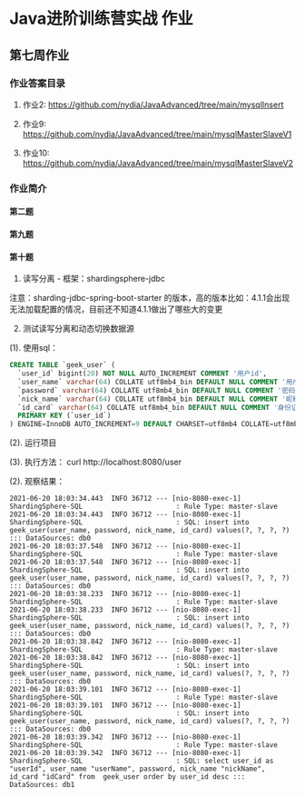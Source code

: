 # Java进阶训练营实战 作业

## 第七周作业

### 作业答案目录
1. 作业2: https://github.com/nydia/JavaAdvanced/tree/main/mysqlInsert

2. 作业9: https://github.com/nydia/JavaAdvanced/tree/main/mysqlMasterSlaveV1

3. 作业10: https://github.com/nydia/JavaAdvanced/tree/main/mysqlMasterSlaveV2


### 作业简介

#### 第二题


#### 第九题


#### 第十题

1. 读写分离 - 框架：shardingsphere-jdbc

注意：sharding-jdbc-spring-boot-starter 的版本，高的版本比如：4.1.1会出现无法加载配置的情况，目前还不知道4.1.1做出了哪些大的变更

2. 测试读写分离和动态切换数据源

(1). 使用sql：

~~~sql
CREATE TABLE `geek_user` (
  `user_id` bigint(20) NOT NULL AUTO_INCREMENT COMMENT '用户id',
  `user_name` varchar(64) COLLATE utf8mb4_bin DEFAULT NULL COMMENT '用户名',
  `password` varchar(64) COLLATE utf8mb4_bin DEFAULT NULL COMMENT '密码',
  `nick_name` varchar(64) COLLATE utf8mb4_bin DEFAULT NULL COMMENT '昵称',
  `id_card` varchar(64) COLLATE utf8mb4_bin DEFAULT NULL COMMENT '身份证',
  PRIMARY KEY (`user_id`)
) ENGINE=InnoDB AUTO_INCREMENT=9 DEFAULT CHARSET=utf8mb4 COLLATE=utf8mb4_bin COMMENT='用户';
~~~

(2). 运行项目

(3). 执行方法： curl http://localhost:8080/user

(2). 观察结果：

~~~log
2021-06-20 18:03:34.443  INFO 36712 --- [nio-8080-exec-1] ShardingSphere-SQL                       : Rule Type: master-slave
2021-06-20 18:03:34.443  INFO 36712 --- [nio-8080-exec-1] ShardingSphere-SQL                       : SQL: insert into geek_user(user_name, password, nick_name, id_card) values(?, ?, ?, ?) ::: DataSources: db0
2021-06-20 18:03:37.548  INFO 36712 --- [nio-8080-exec-1] ShardingSphere-SQL                       : Rule Type: master-slave
2021-06-20 18:03:37.548  INFO 36712 --- [nio-8080-exec-1] ShardingSphere-SQL                       : SQL: insert into geek_user(user_name, password, nick_name, id_card) values(?, ?, ?, ?) ::: DataSources: db0
2021-06-20 18:03:38.233  INFO 36712 --- [nio-8080-exec-1] ShardingSphere-SQL                       : Rule Type: master-slave
2021-06-20 18:03:38.233  INFO 36712 --- [nio-8080-exec-1] ShardingSphere-SQL                       : SQL: insert into geek_user(user_name, password, nick_name, id_card) values(?, ?, ?, ?) ::: DataSources: db0
2021-06-20 18:03:38.842  INFO 36712 --- [nio-8080-exec-1] ShardingSphere-SQL                       : Rule Type: master-slave
2021-06-20 18:03:38.842  INFO 36712 --- [nio-8080-exec-1] ShardingSphere-SQL                       : SQL: insert into geek_user(user_name, password, nick_name, id_card) values(?, ?, ?, ?) ::: DataSources: db0
2021-06-20 18:03:39.101  INFO 36712 --- [nio-8080-exec-1] ShardingSphere-SQL                       : Rule Type: master-slave
2021-06-20 18:03:39.101  INFO 36712 --- [nio-8080-exec-1] ShardingSphere-SQL                       : SQL: insert into geek_user(user_name, password, nick_name, id_card) values(?, ?, ?, ?) ::: DataSources: db0
2021-06-20 18:03:39.342  INFO 36712 --- [nio-8080-exec-1] ShardingSphere-SQL                       : Rule Type: master-slave
2021-06-20 18:03:39.342  INFO 36712 --- [nio-8080-exec-1] ShardingSphere-SQL                       : SQL: select user_id as "userId", user_name "userName", password, nick_name "nickName", id_card "idCard" from  geek_user order by user_id desc ::: DataSources: db1
~~~